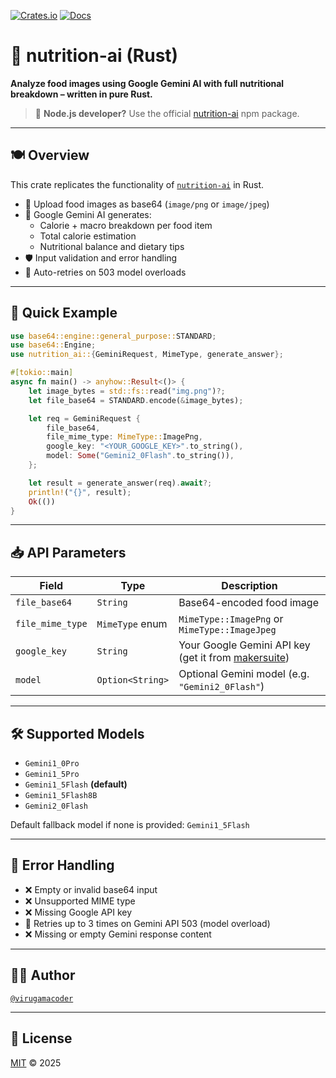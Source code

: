 [![Crates.io](https://img.shields.io/crates/v/nutrition-ai.svg)](https://crates.io/crates/nutrition-ai)
[![Docs](https://docs.rs/nutrition-ai/badge.svg)](https://docs.rs/nutrition-ai)

# 🧠 nutrition-ai (Rust)

**Analyze food images using Google Gemini AI with full nutritional breakdown – written in pure Rust.**

> 🔄 **Node.js developer?** Use the official [nutrition-ai](https://www.npmjs.com/package/nutrition-ai) npm package.

---

## 🍽️ Overview

This crate replicates the functionality of [`nutrition-ai`](https://www.npmjs.com/package/nutrition-ai) in Rust.

- 📸 Upload food images as base64 (`image/png` or `image/jpeg`)
- 🤖 Google Gemini AI generates:
  - Calorie + macro breakdown per food item
  - Total calorie estimation
  - Nutritional balance and dietary tips
- 🛡️ Input validation and error handling
- 🔁 Auto-retries on 503 model overloads

---

## 🚀 Quick Example

```rust
use base64::engine::general_purpose::STANDARD;
use base64::Engine;
use nutrition_ai::{GeminiRequest, MimeType, generate_answer};

#[tokio::main]
async fn main() -> anyhow::Result<()> {
    let image_bytes = std::fs::read("img.png")?;
    let file_base64 = STANDARD.encode(&image_bytes);

    let req = GeminiRequest {
        file_base64,
        file_mime_type: MimeType::ImagePng,
        google_key: "<YOUR_GOOGLE_KEY>".to_string(),
        model: Some("Gemini2_0Flash".to_string()),
    };

    let result = generate_answer(req).await?;
    println!("{}", result);
    Ok(())
}
````

---

## 📥 API Parameters

| Field            | Type             | Description                                                                          |
| ---------------- | ---------------- | ------------------------------------------------------------------------------------ |
| `file_base64`    | `String`         | Base64-encoded food image                                                            |
| `file_mime_type` | `MimeType` enum  | `MimeType::ImagePng` or `MimeType::ImageJpeg`                                        |
| `google_key`     | `String`         | Your Google Gemini API key (get it from [makersuite](https://makersuite.google.com)) |
| `model`          | `Option<String>` | Optional Gemini model (e.g. `"Gemini2_0Flash"`)                                      |

---

## 🛠️ Supported Models

* `Gemini1_0Pro`
* `Gemini1_5Pro`
* `Gemini1_5Flash` **(default)**
* `Gemini1_5Flash8B`
* `Gemini2_0Flash`

Default fallback model if none is provided: `Gemini1_5Flash`

---

## 🧪 Error Handling

* ❌ Empty or invalid base64 input
* ❌ Unsupported MIME type
* ❌ Missing Google API key
* 🔁 Retries up to 3 times on Gemini API 503 (model overload)
* ❌ Missing or empty Gemini response content

---

## 🧑‍💻 Author

[`@virugamacoder`](https://github.com/virugamacoder) 

---

## 📄 License

[MIT](./LICENSE) © 2025
